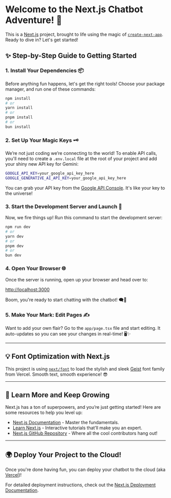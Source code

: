 

# Welcome to the Next.js Chatbot Adventure! 🚀

This is a [Next.js](https://nextjs.org) project, brought to life using the magic of [`create-next-app`](https://nextjs.org/docs/app/api-reference/cli/create-next-app). Ready to dive in? Let's get started!

## ✨ Step-by-Step Guide to Getting Started

### 1. **Install Your Dependencies** 📦

Before anything fun happens, let's get the right tools! Choose your package manager, and run one of these commands:

```bash
npm install    
# or
yarn install   
# or
pnpm install   
# or
bun install    
```

### 2. **Set Up Your Magic Keys 🗝️**

We’re not just coding we’re connecting to the world! To enable API calls, you'll need to create a `.env.local` file at the root of your project and add your shiny new API key for Gemini:

```bash
GOOGLE_API_KEY=your_google_api_key_here
GOOGLE_GENERATIVE_AI_API_KEY=your_google_api_key_here
```

You can grab your API key from the [Google API Console](https://console.developers.google.com/). It's like your key to the universe!

### 3. **Start the Development Server and Launch 🚀**

Now, we fire things up! Run this command to start the development server:

```bash
npm run dev    
# or
yarn dev      
# or
pnpm dev      
# or
bun dev       
```

### 4. **Open Your Browser** 🌐

Once the server is running, open up your browser and head over to:

[http://localhost:3000](http://localhost:3000)

Boom, you're ready to start chatting with the chatbot! 🗨️💬

### 5. **Make Your Mark: Edit Pages ✍️**

Want to add your own flair? Go to the `app/page.tsx` file and start editing. It auto-updates so you can see your changes in real-time! 🖥️✨

---

## 💡 Font Optimization with Next.js

This project is using [`next/font`](https://nextjs.org/docs/app/building-your-application/optimizing/fonts) to load the stylish and sleek [Geist](https://vercel.com/font) font family from Vercel. Smooth text, smooth experience! 😎

---

## 🌱 Learn More and Keep Growing

Next.js has a ton of superpowers, and you’re just getting started! Here are some resources to help you level up:

- [Next.js Documentation](https://nextjs.org/docs) - Master the fundamentals.
- [Learn Next.js](https://nextjs.org/learn) - Interactive tutorials that’ll make you an expert.
- [Next.js GitHub Repository](https://github.com/vercel/next.js) - Where all the cool contributors hang out!

---

## 🌍 Deploy Your Project to the Cloud!

Once you're done having fun, you can deploy your chatbot to the cloud (aka [Vercel](https://vercel.com/new?utm_medium=default-template&filter=next.js&utm_source=create-next-app&utm_campaign=create-next-app-readme))!

For detailed deployment instructions, check out the [Next.js Deployment Documentation](https://nextjs.org/docs/app/building-your-application/deploying). 

